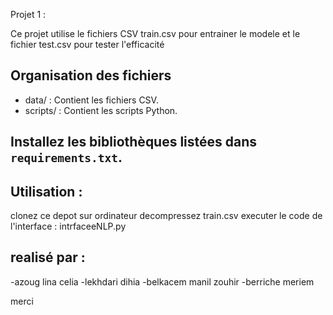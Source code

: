 Projet 1 : 

Ce projet utilise le fichiers CSV train.csv pour entrainer le modele
et le fichier test.csv pour tester l'efficacité

## Organisation des fichiers
- data/ : Contient les fichiers CSV.
- scripts/ : Contient les scripts Python.


## Installez les bibliothèques listées dans `requirements.txt`.

## Utilisation : 
clonez ce depot sur ordinateur 
decompressez train.csv
executer le code de l'interface : intrfaceeNLP.py

## realisé par : 
-azoug lina celia
-lekhdari dihia
-belkacem manil zouhir
-berriche meriem 

merci 

